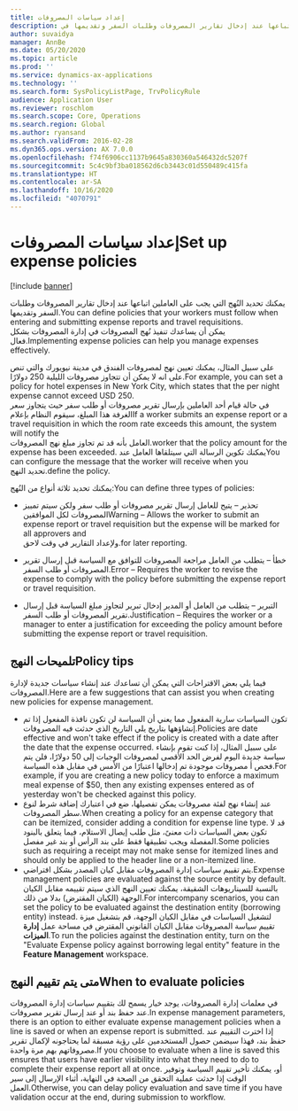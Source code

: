 ```yaml
---
title: إعداد سياسات المصروفات
description: يمكنك إعداد سياسات المصروفات التي يجب على العاملين اتباعها عند إدخال تقارير المصروفات وطلبات السفر وتقديمها في Microsoft Dynamics 365 Finance.
author: suvaidya
manager: AnnBe
ms.date: 05/20/2020
ms.topic: article
ms.prod: ''
ms.service: dynamics-ax-applications
ms.technology: ''
ms.search.form: SysPolicyListPage, TrvPolicyRule
audience: Application User
ms.reviewer: roschlom
ms.search.scope: Core, Operations
ms.search.region: Global
ms.author: ryansand
ms.search.validFrom: 2016-02-28
ms.dyn365.ops.version: AX 7.0.0
ms.openlocfilehash: f74f6906cc1137b9645a830360a546432dc5207f
ms.sourcegitcommit: 5c4c9bf3ba018562d6cb3443c01d550489c415fa
ms.translationtype: HT
ms.contentlocale: ar-SA
ms.lasthandoff: 10/16/2020
ms.locfileid: "4070791"
---
```

# <a name="set-up-expense-policies"></a><span data-ttu-id="dd978-103">إعداد سياسات المصروفات</span><span class="sxs-lookup"><span data-stu-id="dd978-103">Set up expense policies</span></span>

[!include [banner](../includes/banner.md)]

<span data-ttu-id="dd978-104">يمكنك تحديد النُهج التي يجب على العاملين اتباعها عند إدخال تقارير المصروفات وطلبات السفر وتقديمها.</span><span class="sxs-lookup"><span data-stu-id="dd978-104">You can define policies that your workers must follow when entering and submitting expense reports and travel requisitions.</span></span>         
<span data-ttu-id="dd978-105">يمكن أن يساعدك تنفيذ نُهج المصروفات في إدارة المصروفات بشكل فعال.</span><span class="sxs-lookup"><span data-stu-id="dd978-105">Implementing expense policies can help you manage expenses effectively.</span></span>         

<span data-ttu-id="dd978-106">على سبيل المثال، يمكنك تعيين نهج لمصروفات الفندق في مدينة نيويورك والتي تنص على انه لا يمكن أن تتجاوز مصروفات الليلية 250 دولارًا.</span><span class="sxs-lookup"><span data-stu-id="dd978-106">For example, you can set a policy for hotel expenses in New York City, which states that the per night expense cannot exceed USD 250.</span></span>       
<span data-ttu-id="dd978-107">في حالة قيام أحد العاملين بإرسال تقرير مصروفات أو طلب سفر حيث يتجاوز سعر الغرفة هذا المبلغ، سيقوم النظام بإعلام</span><span class="sxs-lookup"><span data-stu-id="dd978-107">If a worker submits an expense report or a travel requisition in which the room rate exceeds this amount, the system will notify the</span></span>        
<span data-ttu-id="dd978-108">العامل بأنه قد تم تجاوز مبلغ نهج المصروفات.</span><span class="sxs-lookup"><span data-stu-id="dd978-108">worker that the policy amount for the expense has been exceeded.</span></span> <span data-ttu-id="dd978-109">يمكنك تكوين الرسالة التي سيتلقاها العامل عند</span><span class="sxs-lookup"><span data-stu-id="dd978-109">You can configure the message that the worker will receive when you</span></span>        
<span data-ttu-id="dd978-110">تحديد النهج.</span><span class="sxs-lookup"><span data-stu-id="dd978-110">define the policy.</span></span>      
        
<span data-ttu-id="dd978-111">يمكنك تحديد ثلاثة أنواع من النُهج:</span><span class="sxs-lookup"><span data-stu-id="dd978-111">You can define three types of policies:</span></span>         
        
- <span data-ttu-id="dd978-112">تحذير – يتيح للعامل إرسال تقرير مصروفات أو طلب سفر ولكن سيتم تمييز المصروفات لكل الموافقين</span><span class="sxs-lookup"><span data-stu-id="dd978-112">Warning – Allows the worker to submit an expense report or travel requisition but the expense will be marked for all approvers and</span></span>        
  <span data-ttu-id="dd978-113">ولإعداد التقارير في وقت لاحق.</span><span class="sxs-lookup"><span data-stu-id="dd978-113">for later reporting.</span></span>        

- <span data-ttu-id="dd978-114">خطأ – يتطلب من العامل مراجعة المصروفات للتوافق مع السياسة قبل إرسال تقرير المصروفات أو طلب السفر.</span><span class="sxs-lookup"><span data-stu-id="dd978-114">Error – Requires the worker to revise the expense to comply with the policy before submitting the expense report or travel requisition.</span></span>       
 
 - <span data-ttu-id="dd978-115">التبرير – يتطلب من العامل أو المدير إدخال تبرير لتجاوز مبلغ السياسة قبل إرسال تقرير المصروفات أو طلب السفر.</span><span class="sxs-lookup"><span data-stu-id="dd978-115">Justification – Requires the worker or a manager to enter a justification for exceeding the policy amount before submitting the expense report or travel requisition.</span></span>        

## <a name="policy-tips"></a><span data-ttu-id="dd978-116">تلميحات النهج</span><span class="sxs-lookup"><span data-stu-id="dd978-116">Policy tips</span></span>
<span data-ttu-id="dd978-117">فيما يلي بعض الاقتراحات التي يمكن أن تساعدك عند إنشاء سياسات جديدة لإدارة المصروفات.</span><span class="sxs-lookup"><span data-stu-id="dd978-117">Here are a few suggestions that can assist you when creating new policies for expense management.</span></span> 
* <span data-ttu-id="dd978-118">تكون السياسات سارية المفعول مما يعني أن السياسة لن تكون نافذة المفعول إذا تم إنشاؤهها بتاريخ يلي التاريخ الذي حدثت فيه المصروفات.</span><span class="sxs-lookup"><span data-stu-id="dd978-118">Policies are date effective and won't take effect if the policy is created with a date after the date that the expense occurred.</span></span> <span data-ttu-id="dd978-119">على سبيل المثال، إذا كنت تقوم بإنشاء سياسة جديدة اليوم لفرض الحد الأقصى لمصروفات الوجبات إلى 50 دولارًا، فلن يتم فحص أ مصروفات موجودة تم إدخالها اعتبارًا من الأمس في مقابل هذه السياسة.</span><span class="sxs-lookup"><span data-stu-id="dd978-119">For example, if you are creating a new policy today to enforce a maximum meal expense of $50, then any existing expenses entered as of yesterday won't be checked against this policy.</span></span>
* <span data-ttu-id="dd978-120">عند إنشاء نهج لفئة مصروفات يمكن تفصيلها، ضع في اعتبارك إضافة شرط لنوع سطر المصروفات.</span><span class="sxs-lookup"><span data-stu-id="dd978-120">When creating a policy for an expense category that can be itemized, consider adding a condition for expense line type.</span></span> <span data-ttu-id="dd978-121">قد لا تكون بعض السياسات ذات معنىً، مثل طلب إيصال الاستلام، فيما يتعلق بالبنود المفصلة ويجب تطبيقها فقط على بند الرأس أو بند غير مفصل.</span><span class="sxs-lookup"><span data-stu-id="dd978-121">Some policies such as requiring a receipt may not make sense for itemized lines and should only be applied to the header line or a non-itemized line.</span></span> 
* <span data-ttu-id="dd978-122">يتم تقييم سياسات إدارة المصروفات مقابل كيان المصدر بشكل افتراضي.</span><span class="sxs-lookup"><span data-stu-id="dd978-122">Expense management policies are evaluated against the source entity by default.</span></span> <span data-ttu-id="dd978-123">بالنسبة للسيناريوهات الشقيقة، يمكنك تعيين النهج الذي سيتم تقييمه مقابل الكيان الوجهة (الكيان المقترض) بدلا من ذلك.</span><span class="sxs-lookup"><span data-stu-id="dd978-123">For intercompany scenarios, you can set the policy to be evaluated against the destination entity (borrowing entity) instead.</span></span> <span data-ttu-id="dd978-124">لتشغيل السياسات في مقابل الكيان الوجهة، قم بتشغيل ميزة تقييم سياسة المصروفات مقابل الكيان القانوني المقترض في مساحة عمل **إدارة الميزات**.</span><span class="sxs-lookup"><span data-stu-id="dd978-124">To run the policies against the destination entity, turn on the "Evaluate Expense policy against borrowing legal entity" feature in the **Feature Management** workspace.</span></span>

## <a name="when-to-evaluate-policies"></a><span data-ttu-id="dd978-125">متى يتم تقييم النهج</span><span class="sxs-lookup"><span data-stu-id="dd978-125">When to evaluate policies</span></span>

<span data-ttu-id="dd978-126">في معلمات إدارة المصروفات، يوجد خيار يسمح لك بتقييم سياسات إدارة المصروفات عند حفظ بند أو عند إرسال تقرير مصروفات.</span><span class="sxs-lookup"><span data-stu-id="dd978-126">In expense management parameters, there is an option to either evaluate expense management policies when a line is saved or when an expense report is submitted.</span></span> <span data-ttu-id="dd978-127">إذا اخترت التقييم عند حفظ بند، فهذا سيضمن حصول المستخدمين على رؤية مسبقة لما يحتاجونه لإكمال تقرير مصروفاتهم بهم مرة واحدة.</span><span class="sxs-lookup"><span data-stu-id="dd978-127">If you choose to evaluate when a line is saved this ensures that users have earlier visibility into what they need to do to complete their expense report all at once.</span></span> <span data-ttu-id="dd978-128">أو، يمكنك تأخير تقييم السياسة وتوفير الوقت إذا حدثت عملية التحقق من الصحة في النهاية، أثناء الإرسال إلى سير العمل.</span><span class="sxs-lookup"><span data-stu-id="dd978-128">Otherwise, you can delay policy evaluation and save time if you have validation occur at the end, during submission to workflow.</span></span>

